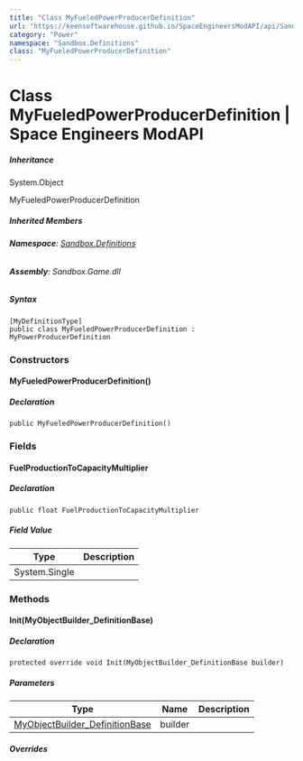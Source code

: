 ```yaml
---
title: "Class MyFueledPowerProducerDefinition"
url: "https://keensoftwarehouse.github.io/SpaceEngineersModAPI/api/Sandbox.Definitions.MyFueledPowerProducerDefinition.html"
category: "Power"
namespace: "Sandbox.Definitions"
class: "MyFueledPowerProducerDefinition"
---
```


# Class MyFueledPowerProducerDefinition | Space Engineers ModAPI

##### Inheritance

System.Object

MyFueledPowerProducerDefinition

##### Inherited Members

###### **Namespace**: [Sandbox.Definitions](https://keensoftwarehouse.github.io/SpaceEngineersModAPI/api/Sandbox.Definitions.html)

###### **Assembly**: Sandbox.Game.dll

##### Syntax

```
[MyDefinitionType]
public class MyFueledPowerProducerDefinition : MyPowerProducerDefinition
```

### Constructors

#### MyFueledPowerProducerDefinition()

##### Declaration

```
public MyFueledPowerProducerDefinition()
```

### Fields

#### FuelProductionToCapacityMultiplier

##### Declaration

```
public float FuelProductionToCapacityMultiplier
```

##### Field Value

| Type | Description |
| --- | --- |
| System.Single |     |

### Methods

#### Init(MyObjectBuilder\_DefinitionBase)

##### Declaration

```
protected override void Init(MyObjectBuilder_DefinitionBase builder)
```

##### Parameters

| Type | Name | Description |
| --- | --- | --- |
| [MyObjectBuilder\_DefinitionBase](https://keensoftwarehouse.github.io/SpaceEngineersModAPI/api/VRage.Game.MyObjectBuilder_DefinitionBase.html) | builder |     |

##### Overrides